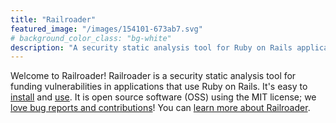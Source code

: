 ```yaml
---
title: "Railroader"
featured_image: "/images/154101-673ab7.svg"
# background_color_class: "bg-white"
description: "A security static analysis tool for Ruby on Rails applications"
---
```


Welcome to Railroader!
Railroader is a security static analysis tool for funding vulnerabilities
in applications that use Ruby on Rails.
It's easy to [install](/install) and [use](/use).
It is open source software (OSS) using the MIT license; we
[love bug reports and contributions](https://github.com/david-a-wheeler/railroader)!
You can [learn more about Railroader](/about).


